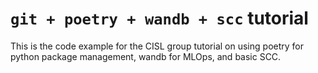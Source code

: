 # `git + poetry + wandb + scc` tutorial
This is the code example for the CISL group tutorial on using poetry for python package management, wandb for MLOps, and basic SCC.
